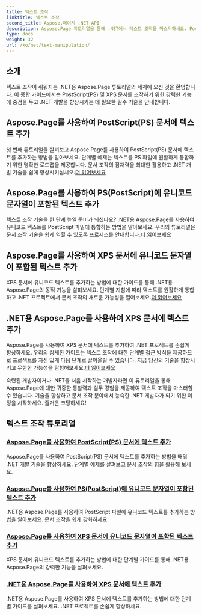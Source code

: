 ```yaml
---
title: 텍스트 조작
linktitle: 텍스트 조작
second_title: Aspose.페이지 .NET API
description: Aspose.Page 튜토리얼을 통해 .NET에서 텍스트 조작을 마스터하세요. PostScript 및 XPS 문서에 유니코드 텍스트를 추가하는 방법을 알아보세요. 문서 처리 기술을 향상시키세요.
type: docs
weight: 32
url: /ko/net/text-manipulation/
---
```



## 소개

텍스트 조작이 쉬워지는 .NET용 Aspose.Page 튜토리얼의 세계에 오신 것을 환영합니다. 이 종합 가이드에서는 PostScript(PS) 및 XPS 문서를 조작하기 위한 강력한 기능에 중점을 두고 .NET 개발을 향상시키는 데 필요한 필수 기술을 안내합니다.

## Aspose.Page를 사용하여 PostScript(PS) 문서에 텍스트 추가

 첫 번째 튜토리얼을 살펴보고 Aspose.Page를 사용하여 PostScript(PS) 문서에 텍스트를 추가하는 방법을 알아보세요. 단계별 예제는 텍스트를 PS 파일에 원활하게 통합하기 위한 명확한 로드맵을 제공합니다. 문서 조작의 잠재력을 최대한 활용하고 .NET 개발 기술을 쉽게 향상시키십시오.[더 읽어보세요](./add-text-to-postscript-ps-document/)

## Aspose.Page를 사용하여 PS(PostScript)에 유니코드 문자열이 포함된 텍스트 추가

텍스트 조작 기술을 한 단계 높일 준비가 되셨나요? .NET용 Aspose.Page를 사용하여 유니코드 텍스트를 PostScript 파일에 통합하는 방법을 알아보세요. 우리의 튜토리얼은 문서 조작 기술을 쉽게 익힐 수 있도록 프로세스를 안내합니다.[더 읽어보세요](./add-text-with-unicode-string-to-postscript-ps/)

## Aspose.Page를 사용하여 XPS 문서에 유니코드 문자열이 포함된 텍스트 추가

 XPS 문서에 유니코드 텍스트를 추가하는 방법에 대한 가이드를 통해 .NET용 Aspose.Page의 동적 기능을 살펴보세요. 단계별 지침에 따라 텍스트를 원활하게 통합하고 .NET 프로젝트에서 문서 조작의 새로운 가능성을 열어보세요.[더 읽어보세요](./add-text-with-unicode-string-to-xps-document/)

## .NET용 Aspose.Page를 사용하여 XPS 문서에 텍스트 추가

 Aspose.Page를 사용하여 XPS 문서에 텍스트를 추가하여 .NET 프로젝트를 손쉽게 향상하세요. 우리의 상세한 가이드는 텍스트 조작에 대한 단계별 접근 방식을 제공하므로 프로젝트를 자신 있게 다음 단계로 끌어올릴 수 있습니다. 지금 당신의 기술을 향상시키고 무한한 가능성을 탐험해보세요.[더 읽어보세요](./add-text-to-xps-document/)

숙련된 개발자이거나 .NET을 처음 시작하는 개발자라면 이 튜토리얼을 통해 Aspose.Page에 대한 귀중한 통찰력과 실무 경험을 제공하여 텍스트 조작을 마스터할 수 있습니다. 기술을 향상하고 문서 조작 분야에서 능숙한 .NET 개발자가 되기 위한 여정을 시작하세요. 즐거운 코딩하세요!
## 텍스트 조작 튜토리얼
### [Aspose.Page를 사용하여 PostScript(PS) 문서에 텍스트 추가](./add-text-to-postscript-ps-document/)
Aspose.Page를 사용하여 PostScript(PS) 문서에 텍스트를 추가하는 방법을 배워 .NET 개발 기술을 향상하세요. 단계별 예제를 살펴보고 문서 조작의 힘을 활용해 보세요.
### [Aspose.Page를 사용하여 PS(PostScript)에 유니코드 문자열이 포함된 텍스트 추가](./add-text-with-unicode-string-to-postscript-ps/)
.NET용 Aspose.Page를 사용하여 PostScript 파일에 유니코드 텍스트를 추가하는 방법을 알아보세요. 문서 조작을 쉽게 강화하세요.
### [Aspose.Page를 사용하여 XPS 문서에 유니코드 문자열이 포함된 텍스트 추가](./add-text-with-unicode-string-to-xps-document/)
XPS 문서에 유니코드 텍스트를 추가하는 방법에 대한 단계별 가이드를 통해 .NET용 Aspose.Page의 강력한 기능을 살펴보세요.
### [.NET용 Aspose.Page를 사용하여 XPS 문서에 텍스트 추가](./add-text-to-xps-document/)
.NET용 Aspose.Page를 사용하여 XPS 문서에 텍스트를 추가하는 방법에 대한 단계별 가이드를 살펴보세요. .NET 프로젝트를 손쉽게 향상하세요.